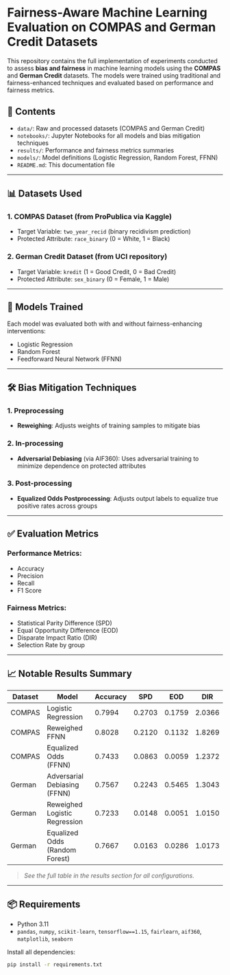 # Fairness-Aware Machine Learning Evaluation on COMPAS and German Credit Datasets

This repository contains the full implementation of experiments conducted to assess **bias and fairness** in machine learning models using the **COMPAS** and **German Credit** datasets. The models were trained using traditional and fairness-enhanced techniques and evaluated based on performance and fairness metrics.

## 📁 Contents

- `data/`: Raw and processed datasets (COMPAS and German Credit)
- `notebooks/`: Jupyter Notebooks for all models and bias mitigation techniques
- `results/`: Performance and fairness metrics summaries
- `models/`: Model definitions (Logistic Regression, Random Forest, FFNN)
- `README.md`: This documentation file

---

## 📊 Datasets Used

### 1. **COMPAS Dataset** (from ProPublica via Kaggle)
- Target Variable: `two_year_recid` (binary recidivism prediction)
- Protected Attribute: `race_binary` (0 = White, 1 = Black)

### 2. **German Credit Dataset** (from UCI repository)
- Target Variable: `kredit` (1 = Good Credit, 0 = Bad Credit)
- Protected Attribute: `sex_binary` (0 = Female, 1 = Male)

---

## 🧠 Models Trained

Each model was evaluated both with and without fairness-enhancing interventions:

- Logistic Regression
- Random Forest
- Feedforward Neural Network (FFNN)

---

## 🛠️ Bias Mitigation Techniques

### 1. **Preprocessing**
- **Reweighing**: Adjusts weights of training samples to mitigate bias

### 2. **In-processing**
- **Adversarial Debiasing** (via AIF360): Uses adversarial training to minimize dependence on protected attributes

### 3. **Post-processing**
- **Equalized Odds Postprocessing**: Adjusts output labels to equalize true positive rates across groups

---

## ✅ Evaluation Metrics

### Performance Metrics:
- Accuracy
- Precision
- Recall
- F1 Score

### Fairness Metrics:
- Statistical Parity Difference (SPD)
- Equal Opportunity Difference (EOD)
- Disparate Impact Ratio (DIR)
- Selection Rate by group

---

## 📈 Notable Results Summary

| Dataset | Model | Accuracy | SPD | EOD | DIR |
|--------|--------|----------|------|------|------|
| COMPAS | Logistic Regression | 0.7994 | 0.2703 | 0.1759 | 2.0366 |
| COMPAS | Reweighed FFNN | 0.8028 | 0.2120 | 0.1132 | 1.8269 |
| COMPAS | Equalized Odds (FFNN) | 0.7433 | 0.0863 | 0.0059 | 1.2372 |
| German | Adversarial Debiasing (FFNN) | 0.7567 | 0.2243 | 0.5465 | 1.3043 |
| German | Reweighed Logistic Regression | 0.7233 | 0.0148 | 0.0051 | 1.0150 |
| German | Equalized Odds (Random Forest) | 0.7667 | 0.0163 | 0.0286 | 1.0173 |

> *See the full table in the results section for all configurations.*

---

## 📦 Requirements

- Python 3.11
- `pandas`, `numpy`, `scikit-learn`, `tensorflow==1.15`, `fairlearn`, `aif360`, `matplotlib`, `seaborn`

Install all dependencies:

```bash
pip install -r requirements.txt
